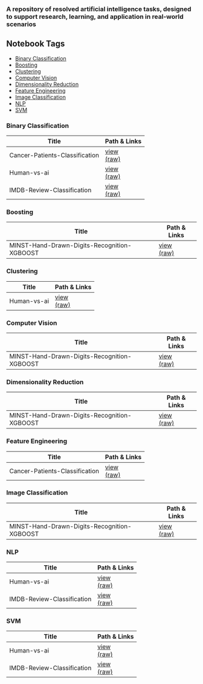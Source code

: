 ### A repository of resolved artificial intelligence tasks, designed to support research, learning, and application in real-world scenarios

<!-- NOTEBOOK-TOC-START -->
## Notebook Tags

- [Binary Classification](#binary-classification)
- [Boosting](#boosting)
- [Clustering](#clustering)
- [Computer Vision](#computer-vision)
- [Dimensionality Reduction](#dimensionality-reduction)
- [Feature Engineering](#feature-engineering)
- [Image Classification](#image-classification)
- [NLP](#nlp)
- [SVM](#svm)

### Binary Classification

| Title | Path & Links |
|-------|--------------|
| Cancer-Patients-Classification | [view](https://nbviewer.org/github/Andrei0016/ML-Problem-Archive/blob/master/Cancer-Patients-Classification/Notebook.ipynb)<br>[(raw)](https://github.com/Andrei0016/ML-Problem-Archive/blob/master/Cancer-Patients-Classification/Notebook.ipynb) |
| Human-vs-ai | [view](https://nbviewer.org/github/Andrei0016/ML-Problem-Archive/blob/master/Human-vs-ai/Notebook.ipynb)<br>[(raw)](https://github.com/Andrei0016/ML-Problem-Archive/blob/master/Human-vs-ai/Notebook.ipynb) |
| IMDB-Review-Classification | [view](https://nbviewer.org/github/Andrei0016/ML-Problem-Archive/blob/master/IMDB-Review-Classification/Notebook.ipynb)<br>[(raw)](https://github.com/Andrei0016/ML-Problem-Archive/blob/master/IMDB-Review-Classification/Notebook.ipynb) |

### Boosting

| Title | Path & Links |
|-------|--------------|
| MINST-Hand-Drawn-Digits-Recognition-XGBOOST | [view](https://nbviewer.org/github/Andrei0016/ML-Problem-Archive/blob/master/MINST-Hand-Drawn-Digits-Recognition-XGBOOST/Notebook.ipynb)<br>[(raw)](https://github.com/Andrei0016/ML-Problem-Archive/blob/master/MINST-Hand-Drawn-Digits-Recognition-XGBOOST/Notebook.ipynb) |

### Clustering

| Title | Path & Links |
|-------|--------------|
| Human-vs-ai | [view](https://nbviewer.org/github/Andrei0016/ML-Problem-Archive/blob/master/Human-vs-ai/Notebook.ipynb)<br>[(raw)](https://github.com/Andrei0016/ML-Problem-Archive/blob/master/Human-vs-ai/Notebook.ipynb) |

### Computer Vision

| Title | Path & Links |
|-------|--------------|
| MINST-Hand-Drawn-Digits-Recognition-XGBOOST | [view](https://nbviewer.org/github/Andrei0016/ML-Problem-Archive/blob/master/MINST-Hand-Drawn-Digits-Recognition-XGBOOST/Notebook.ipynb)<br>[(raw)](https://github.com/Andrei0016/ML-Problem-Archive/blob/master/MINST-Hand-Drawn-Digits-Recognition-XGBOOST/Notebook.ipynb) |

### Dimensionality Reduction

| Title | Path & Links |
|-------|--------------|
| MINST-Hand-Drawn-Digits-Recognition-XGBOOST | [view](https://nbviewer.org/github/Andrei0016/ML-Problem-Archive/blob/master/MINST-Hand-Drawn-Digits-Recognition-XGBOOST/Notebook.ipynb)<br>[(raw)](https://github.com/Andrei0016/ML-Problem-Archive/blob/master/MINST-Hand-Drawn-Digits-Recognition-XGBOOST/Notebook.ipynb) |

### Feature Engineering

| Title | Path & Links |
|-------|--------------|
| Cancer-Patients-Classification | [view](https://nbviewer.org/github/Andrei0016/ML-Problem-Archive/blob/master/Cancer-Patients-Classification/Notebook.ipynb)<br>[(raw)](https://github.com/Andrei0016/ML-Problem-Archive/blob/master/Cancer-Patients-Classification/Notebook.ipynb) |

### Image Classification

| Title | Path & Links |
|-------|--------------|
| MINST-Hand-Drawn-Digits-Recognition-XGBOOST | [view](https://nbviewer.org/github/Andrei0016/ML-Problem-Archive/blob/master/MINST-Hand-Drawn-Digits-Recognition-XGBOOST/Notebook.ipynb)<br>[(raw)](https://github.com/Andrei0016/ML-Problem-Archive/blob/master/MINST-Hand-Drawn-Digits-Recognition-XGBOOST/Notebook.ipynb) |

### NLP

| Title | Path & Links |
|-------|--------------|
| Human-vs-ai | [view](https://nbviewer.org/github/Andrei0016/ML-Problem-Archive/blob/master/Human-vs-ai/Notebook.ipynb)<br>[(raw)](https://github.com/Andrei0016/ML-Problem-Archive/blob/master/Human-vs-ai/Notebook.ipynb) |
| IMDB-Review-Classification | [view](https://nbviewer.org/github/Andrei0016/ML-Problem-Archive/blob/master/IMDB-Review-Classification/Notebook.ipynb)<br>[(raw)](https://github.com/Andrei0016/ML-Problem-Archive/blob/master/IMDB-Review-Classification/Notebook.ipynb) |

### SVM

| Title | Path & Links |
|-------|--------------|
| Human-vs-ai | [view](https://nbviewer.org/github/Andrei0016/ML-Problem-Archive/blob/master/Human-vs-ai/Notebook.ipynb)<br>[(raw)](https://github.com/Andrei0016/ML-Problem-Archive/blob/master/Human-vs-ai/Notebook.ipynb) |
| IMDB-Review-Classification | [view](https://nbviewer.org/github/Andrei0016/ML-Problem-Archive/blob/master/IMDB-Review-Classification/Notebook.ipynb)<br>[(raw)](https://github.com/Andrei0016/ML-Problem-Archive/blob/master/IMDB-Review-Classification/Notebook.ipynb) |
<!-- NOTEBOOK-TOC-END -->
